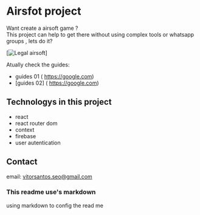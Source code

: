 # Airsfot project 

Want create a airsoft game ? <br/>
This project can help to get there without using complex tools or whatsapp
groups , lets do it?


[![Legal airsoft ](https://static.wixstatic.com/media/9a6344_a467d195f83540188a2068265600d423~mv2.jpg/v1/crop/x_277,y_0,w_4022,h_1959/fill/w_640,h_312,al_c,q_80,usm_0.66_1.00_0.01,enc_auto/criadas%20para%20evoluir.jpg "Let's play")]

Atually check the guides:

- guides 01 ( https://google.com)
- [guides 02] ( https://google.com) 


## Technologys in this project
- react
- react router dom
- context
- firebase
- user autentication

## Contact

email: vitorsantos.seo@gmail.com

### This readme use's markdown
using markdown to config the read me

